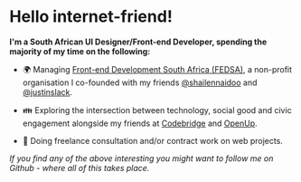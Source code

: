 # Hello internet-friend!
   
**I'm a South African UI Designer/Front-end Developer, spending the majority of my time on the following:**

- 🌍 Managing [Front-end Development South Africa (FEDSA)](https://www.meetup.com/ctfeds), a non-profit organisation I co-founded with my friends [@shailennaidoo](https://github.com/shailennaidoo) and [@justinslack](https://github.com/justinslack).
    
- 👪 Exploring the intersection between technology, social good and civic engagement alongside my friends at [Codebridge](https://www.meetup.com/Codebridge/) and [OpenUp](https://openup.org.za/).

- 🦄 Doing freelance consultation and/or contract work on web projects.

_If you find any of the above interesting you might want to follow me on Github - where all of this takes place._
